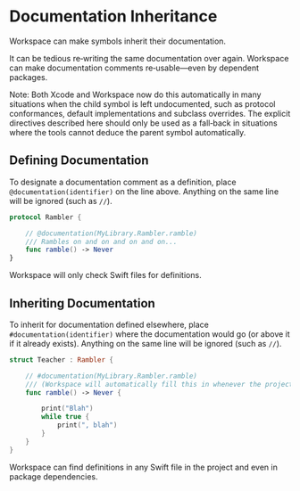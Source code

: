 <!--
 Documentation Inheritance.md

 This source file is part of the Workspace open source project.
 https://github.com/SDGGiesbrecht/Workspace#workspace

 Copyright ©2017–2018 Jeremy David Giesbrecht and the Workspace project contributors.

 Soli Deo gloria.

 Licensed under the Apache Licence, Version 2.0.
 See http://www.apache.org/licenses/LICENSE-2.0 for licence information.
 -->

# Documentation Inheritance

Workspace can make symbols inherit their documentation.

It can be tedious re‐writing the same documentation over again. Workspace can make documentation comments re‐usable—even by dependent packages.

Note: Both Xcode and Workspace now do this automatically in many situations when the child symbol is left undocumented, such as protocol conformances, default implementations and subclass overrides. The explicit directives described here should only be used as a fall‐back in situations where the tools cannot deduce the parent symbol automatically.

## Defining Documentation

To designate a documentation comment as a definition, place `@documentation(identifier)` on the line above. Anything on the same line will be ignored (such as `//`).

```swift
protocol Rambler {

    // @documentation(MyLibrary.Rambler.ramble)
    /// Rambles on and on and on and on...
    func ramble() -> Never
}
```

Workspace will only check Swift files for definitions.

## Inheriting Documentation

To inherit for documentation defined elsewhere, place `#documentation(identifier)` where the documentation would go (or above it if it already exists). Anything on the same line will be ignored (such as `//`).

```swift
struct Teacher : Rambler {

    // #documentation(MyLibrary.Rambler.ramble)
    /// (Workspace will automatically fill this in whenever the project is refreshed.)
    func ramble() -> Never {

        print("Blah")
        while true {
            print(", blah")
        }
    }
}
```

Workspace can find definitions in any Swift file in the project and even in package dependencies.
